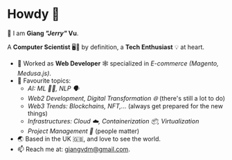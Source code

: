 # Howdy 🤠

👋 I am **Giang _"Jerry"_ Vu**.

A **Computer Scientist** 🖥️🧪 by definition, a **Tech Enthusiast** 💡 at heart.

- 🔭 Worked as **Web Developer** 🕸 specialized in _E-commerce (Magento, Medusa.js)_.
- 🌱 Favourite topics:
  - _AI: ML 🤖🏫, NLP 🗣️_
  - _Web2 Development, Digital Transformation 🌐_ (there's still a lot to do)
  - _Web3 Trends: Blockchains, NFT,..._ (always get prepared for the new things)
  - _Infrastructures: Cloud ☁️, Containerization 📦, Virtualization_
  - _Project Management 💼_ (people matter)
- 🌏 Based in the UK 🇬🇧, and love to see the world.
- 📫 Reach me at: [giangvdm@gmail.com](mailto:giangvdm@gmail.com).
